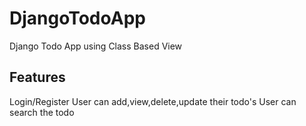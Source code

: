 # DjangoTodoApp
Django Todo App using Class Based View

Features
--------------------
Login/Register
User can add,view,delete,update their todo's
User can search the todo
